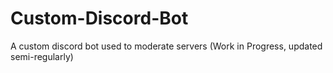 # Custom-Discord-Bot
A custom discord bot used to moderate servers (Work in Progress, updated semi-regularly)
